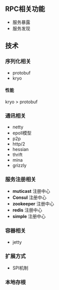 ## RPC相关功能
- 服务暴露
- 服务发现

## 技术
### 序列化相关
- protobuf
- kryo

#### 性能
kryo > protobuf

### 通讯相关
- netty
- epoll模型
- p2p
- http/2
- hessian
- thrift
- mina
- grizzly

### 服务注册相关
- **muticast** 注册中心
- **Consul** 注册中心
- **zookeeper** 注册中心
- **redis** 注册中心
- **simple** 注册中心

### 容器相关
- jetty

### 扩展方式
- SPI机制

### 本地存根
